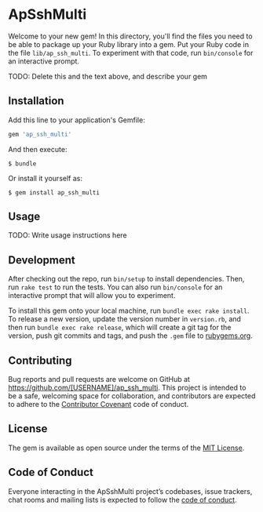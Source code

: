 # ApSshMulti

Welcome to your new gem! In this directory, you'll find the files you need to be able to package up your Ruby library into a gem. Put your Ruby code in the file `lib/ap_ssh_multi`. To experiment with that code, run `bin/console` for an interactive prompt.

TODO: Delete this and the text above, and describe your gem

## Installation

Add this line to your application's Gemfile:

```ruby
gem 'ap_ssh_multi'
```

And then execute:

    $ bundle

Or install it yourself as:

    $ gem install ap_ssh_multi

## Usage

TODO: Write usage instructions here

## Development

After checking out the repo, run `bin/setup` to install dependencies. Then, run `rake test` to run the tests. You can also run `bin/console` for an interactive prompt that will allow you to experiment.

To install this gem onto your local machine, run `bundle exec rake install`. To release a new version, update the version number in `version.rb`, and then run `bundle exec rake release`, which will create a git tag for the version, push git commits and tags, and push the `.gem` file to [rubygems.org](https://rubygems.org).

## Contributing

Bug reports and pull requests are welcome on GitHub at https://github.com/[USERNAME]/ap_ssh_multi. This project is intended to be a safe, welcoming space for collaboration, and contributors are expected to adhere to the [Contributor Covenant](http://contributor-covenant.org) code of conduct.

## License

The gem is available as open source under the terms of the [MIT License](https://opensource.org/licenses/MIT).

## Code of Conduct

Everyone interacting in the ApSshMulti project’s codebases, issue trackers, chat rooms and mailing lists is expected to follow the [code of conduct](https://github.com/[USERNAME]/ap_ssh_multi/blob/master/CODE_OF_CONDUCT.md).

